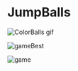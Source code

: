# JumpBalls

![ColorBalls gif](https://user-images.githubusercontent.com/29926552/57929825-fcaea700-78bc-11e9-8534-fe91ead9ea8f.gif)


![gameBest](https://user-images.githubusercontent.com/29926552/57929830-ffa99780-78bc-11e9-9510-1a7ad5ead2ce.gif)

![game](https://user-images.githubusercontent.com/29926552/57929832-00dac480-78bd-11e9-96df-c63d2ea7066b.gif)
